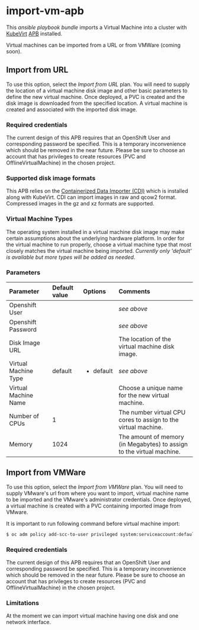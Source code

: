 # import-vm-apb

This *ansible playbook bundle* imports a Virtual Machine into a cluster with
[KubeVirt](http://www.kubevirt.io)
[APB](https://github.com/ansibleplaybookbundle/kubevirt-apb) installed.

Virtual machines can be imported from a URL or from VMWare (coming soon).

## Import from URL
To use this option, select the *Import from URL* plan.  You will need to supply
the location of a virtual machine disk image and other basic parameters to
define the new virtual machine.  Once deployed, a PVC is created and the disk
image is downloaded from the specified location.  A virtual machine is created
and associated with the imported disk image.

### Required credentials
The current design of this APB requires that an OpenShift User and corresponding
password be specified.  This is a temporary inconvenience which should be
removed in the near future.  Please be sure to choose an account that has
privileges to create resources (PVC and OfflineVirtualMachine) in the chosen
project. 

### Supported disk image formats
This APB relies on the
[Containerized Data Importer (CDI)](https://github.com/kubevirt/containerized-data-importer)
which is installed along with KubeVirt.  CDI can import images in raw and qcow2
format.  Compressed images in the gz and xz formats are supported.  

### Virtual Machine Types
The operating system installed in a virtual machine disk image may make certain
assumptions about the underlying hardware platform.  In order for the virtual
machine to run properly, choose a virtual machine type that most closely matches
the virtual machine being imported.  *Currently only 'default' is available but
more types will be added as needed.* 

### Parameters
| Parameter            | Default value | Options   | Comments  |
|:---------------------|:--------------|:----------|:----------|
| Openshift User       |               |           | *see above* |
| Openshift Password   |               |           | *see above* |
| Disk Image URL       |               |           | The location of the virtual machine disk image. |
| Virtual Machine Type | default       | <ul><li>default</li></ul> | *see above* |
| Virtual Machine Name |               |           | Choose a unique name for the new virtual machine. |
| Number of CPUs       | 1             |           | The number virtual CPU cores to assign to the virtual machine. |
| Memory               | 1024          |           | The amount of memory (in Megabytes) to assign to the virtual machine. |

## Import from VMWare
To use this option, select the *Import from VMWare* plan. You will need to supply
VMware's url from where you want to import, virtual machine name to be imported
and the VMware's administrator credentials. Once deployed, a virtual machine is
created with a PVC containing imported image from VMware.

It is important to run following command before virtual machine import:

```bash
$ oc adm policy add-scc-to-user privileged system:serviceaccount:default:kubevirt-privileged
```

### Required credentials
The current design of this APB requires that an OpenShift User and corresponding
password be specified.  This is a temporary inconvenience which should be
removed in the near future.  Please be sure to choose an account that has
privileges to create resources (PVC and OfflineVirtualMachine) in the chosen
project.

### Limitations
At the moment we can import virtual machine having one disk and one network interface.
